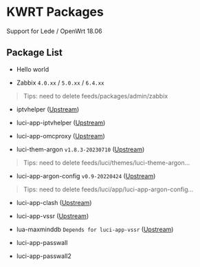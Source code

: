 KWRT Packages
=============

Support for Lede / OpenWrt 18.06

## Package List

- Hello world

- Zabbix `4.0.xx` / `5.0.xx` / `6.4.xx`

> Tips: need to delete feeds/packages/admin/zabbix

- iptvhelper ([Upstream](https://github.com/riverscn/openwrt-iptvhelper))

- luci-app-iptvhelper ([Upstream](https://github.com/riverscn/openwrt-iptvhelper))

- luci-app-omcproxy ([Upstream](https://github.com/riverscn/luci-app-omcproxy))

- luci-them-argon `v1.8.3-20230710` ([Upstream](https://github.com/jerrykuku/luci-theme-argon))

> Tips: need to delete feeds/luci/themes/luci-theme-argon...

- luci-app-argon-config `v0.9-20220424` ([Upstream](https://github.com/jerrykuku/luci-app-argon-config))

> Tips: need to delete feeds/luci/app/luci-app-argon-config...

- luci-app-clash ([Upstream](https://github.com/frainzy1477/luci-app-clash))

- luci-app-vssr ([Upstream](https://github.com/OpenWrt-Actions/luci-app-vssr))

- lua-maxminddb `Depends for luci-app-vssr` ([Upstream](https://github.com/jerrykuku/lua-maxminddb))

- luci-app-passwall

- luci-app-passwall2

